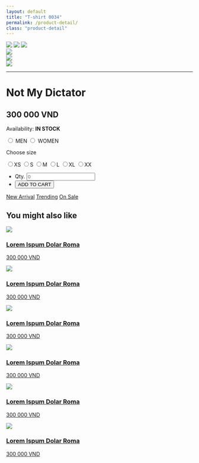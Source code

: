 ```yaml
---
layout: default
title: "T-shirt 0034"
permalink: /product-detail/
class: "product-detail"
---
```

<div class="pro-container">
	<div class="container pro-wrp">
		<div class="row pro-item">
			<div class="col-md-5 col-md-offset-1 col-sm-6 col-xs-12" id="proGallery">
				<div class="carousel carousel-main fw-image" data-flickity>
					<img src="{{ site.baseurl }}/images/products/adults/product-detail/black.jpg">
					<img src="{{ site.baseurl }}/images/products/adults/product-detail/navy.jpg">
					<img src="{{ site.baseurl }}/images/products/adults/product-detail/design.jpg">
				</div>
				<div class="carousel carousel-nav" data-flickity='{ "asNavFor": ".carousel-main", "contain": true, "pageDots": false }'>
					<div class="carousel-cell">
						<img src="{{ site.baseurl }}/images/products/adults/product-detail/black.jpg">
					</div>
					<div class="carousel-cell">
						<img src="{{ site.baseurl }}/images/products/adults/product-detail/navy.jpg">
					</div>
					<div class="carousel-cell">
						<img src="{{ site.baseurl }}/images/products/adults/product-detail/design.jpg">
					</div>
				</div>
				<hr class="visible-xs">
			</div>
			<div class="col-md-5 col-sm-6 col-xs-12">
				<h1 class="pro-name uppercase">Not My Dictator</h1>
				<h2 class="pro-price">300 000 VND</h2>
				<p class="text-md pro-stock">Availability: <b class="nd-color">IN STOCK</b></p>
				<div class="btn-group btn-group-lg pro-gender" data-toggle="buttons">
					<label class="btn active">
						<input name="gender" value="men" type="radio"><span class="icon-symbol-male"></span> MEN
					</label>
					<label class="btn">
						<input name="gender" value="women" type="radio"><span class="icon-symbol-female"></span> WOMEN
					</label>
				</div>
				<div class="pro-size">
					<p class="text-md">Choose size</p>
					<div class="btn-group" data-toggle="buttons">
						<label class="btn radio-inline active">
							<input name="size" value="xs" type="radio">XS
						</label>
						<label class="btn radio-inline">
							<input name="size" value="s" type="radio">S
						</label>
						<label class="btn radio-inline">
							<input name="size" value="m" type="radio">M
						</label>
						<label class="btn radio-inline">
							<input name="size" value="l" type="radio">L
						</label>
						<label class="btn radio-inline">
							<input name="size" value="xl" type="radio">XL
						</label>
						<label class="btn radio-inline">
							<input name="size" value="xx" type="radio">XX
						</label>
					</div>
				</div>
				<div class="pro-action">
					<ul class="list-inline">
						<li class="pro-quantity">
							<div class="input-group input-group-lg">
								<span class="input-group-addon" id="quantity">Qty.</span>
								<input type="text" class="form-control" placeholder="0" aria-describedby="quantity">
							</div>
						</li>
						<li class="pro-purchase">
							<button class="btn btn-lg main-btn">ADD TO CART</button>
						</li>
					</ul>
				</div>
				<div class="pro-tags">
					<a href="" class="tee-tag btn-xs btn-success">New Arrival</a>
					<a href="" class="tee-tag btn-xs btn-warning">Trending</a>
					<a href="" class="tee-tag btn-xs btn-danger">On Sale</a>
				</div>
				<!-- <div class="pro-des hidden-sm">
					<p class="text-md"><b>Product Note</b></p>
					<p class="text-md">
						This is fairly self-explanatory. I wanted to express how a lot of people - including us - feel these days, without actually saying a name or calling anyone out. While we've got possibly the worst one ever, it applies across the board. We cannot have this shit. We are not a fascist nation and it needs to be said loud and proud.
					</p>
				</div> -->
			</div>
			<!-- <div class="pro-des visible-sm col-sm-12">
				<p class="text-md"><b>Product Note</b></p>
				<p class="text-md">
					This is fairly self-explanatory. I wanted to express how a lot of people - including us - feel these days, without actually saying a name or calling anyone out. While we've got possibly the worst one ever, it applies across the board. We cannot have this shit. We are not a fascist nation and it needs to be said loud and proud.
				</p>
			</div> -->
		</div>
	</div>
</div>
<div class="pro-container">
	<div class="container pro-wrp">
		<div class="row">
			<h2 class="text-center text-light black-head">You might also like</h2>
			<div class="col-md-2 col-sm-4 col-xs-6 pro-item text-center">
				<div class="thumbnail">
					<a href="product-detail.html">
						<img src="{{ site.baseurl }}/images/products/recommend/01.jpg">
						<div class="caption text-center">
							<h3 class="text-xlg pro-tit">Lorem Ispum Dolar Roma</h3>
							<p class="pro-price">300 000 VND</p>
						</div>
					</a>
				</div>
			</div>
			<div class="col-md-2 col-sm-4 col-xs-6 pro-item text-center">
				<div class="thumbnail">
					<a href="product-detail.html">
						<img src="{{ site.baseurl }}/images/products/recommend/02.jpg">
						<div class="caption text-center">
							<h3 class="text-xlg pro-tit">Lorem Ispum Dolar Roma</h3>
							<p class="pro-price">300 000 VND</p>
						</div>
					</a>
				</div>
			</div>
			<div class="col-md-2 col-sm-4 col-xs-6 pro-item text-center">
				<div class="thumbnail">
					<a href="product-detail.html">
						<img src="{{ site.baseurl }}/images/products/recommend/03.jpg">
						<div class="caption text-center">
							<h3 class="text-xlg pro-tit">Lorem Ispum Dolar Roma</h3>
							<p class="pro-price">300 000 VND</p>
						</div>
					</a>
				</div>
			</div>
			<div class="col-md-2 col-sm-4 col-xs-6 pro-item text-center">
				<div class="thumbnail">
					<a href="product-detail.html">
						<img src="{{ site.baseurl }}/images/products/recommend/04.jpg">
						<div class="caption text-center">
							<h3 class="text-xlg pro-tit">Lorem Ispum Dolar Roma</h3>
							<p class="pro-price">300 000 VND</p>
						</div>
					</a>
				</div>
			</div>
			<div class="col-md-2 col-sm-4 col-xs-6 pro-item text-center">
				<div class="thumbnail">
					<a href="product-detail.html">
						<img src="{{ site.baseurl }}/images/products/recommend/05.jpg">
						<div class="caption text-center">
							<h3 class="text-xlg pro-tit">Lorem Ispum Dolar Roma</h3>
							<p class="pro-price">300 000 VND</p>
						</div>
					</a>
				</div>
			</div>
			<div class="col-md-2 col-sm-4 col-xs-6 pro-item text-center">
				<div class="thumbnail">
					<a href="product-detail.html">
						<img src="{{ site.baseurl }}/images/products/recommend/06.jpg">
						<div class="caption text-center">
							<h3 class="text-xlg pro-tit">Lorem Ispum Dolar Roma</h3>
							<p class="pro-price">300 000 VND</p>
						</div>
					</a>
				</div>
			</div>
		</div>
	</div>
</div>
<!-- <div class="pro-container pro-size-info">
	<div class="container-fluid pro-wrp">
		<div class="row">
			<div class="col-md-10 col-md-offset-1 col-xs-12">
				<h2 class="text-light text-center">Tri-blended Tee Details</h2>
			</div>
			<div class="col-lg-7 col-lg-offset-1 col-md-offset-1 col-md-6 col-sm-7 col-xs-12 table-responsive">
				<table class="table pro-size-table">
					<thead>
						<tr>
							<th class="uppercase">SIZE</th>
							<th class="text-center">S</th>
							<th class="text-center">M</th>
							<th class="text-center">L</th>
							<th class="text-center">XL</th>
							<th class="text-center">XX</th>
							<th class="text-center">3X</th>
						</tr>
					</thead>
					<tbody>
						<tr>
							<th class="uppercase">Bust</th>
							<td class="text-center">34–36</td>
							<td class="text-center">37–38</td>
							<td class="text-center">38–41</td>
							<td class="text-center">44–45</td>
							<td class="text-center">46–48</td>
							<td class="text-center">50-52</td>
						</tr>
						<tr>
							<th class="uppercase">Waist</th>
							<td class="text-center">34–36</td>
							<td class="text-center">37–38</td>
							<td class="text-center">38–41</td>
							<td class="text-center">44–45</td>
							<td class="text-center">46–48</td>
							<td class="text-center">50-52</td>
						</tr>
						<tr>
							<th class="uppercase">Hip</th>
							<td class="text-center">34–36</td>
							<td class="text-center">37–38</td>
							<td class="text-center">38.50–41</td>
							<td class="text-center">44–45</td>
							<td class="text-center">46–48</td>
							<td class="text-center">50-52</td>
						</tr>
					</tbody>
				</table>
			</div>
			<div class="col-lg-3 col-md-4 col-sm-5 col-xs-12 pro-size-img text-center">
				<img src="{{ site.baseurl }}/images/tshirt-size.png">
			</div>
		</div>
	</div>
</div> -->